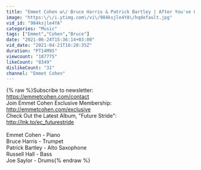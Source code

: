 ```yaml
---
title: "Emmet Cohen w\/ Bruce Harris & Patrick Bartley | After You've Gone"
image: "https:\/\/i.ytimg.com\/vi\/984ksjle4YA\/hqdefault.jpg"
vid_id: "984ksjle4YA"
categories: "Music"
tags: ["Emmet","Cohen","Bruce"]
date: "2021-06-24T15:36:14+03:00"
vid_date: "2021-04-21T16:20:35Z"
duration: "PT14M9S"
viewcount: "187775"
likeCount: "8349"
dislikeCount: "31"
channel: "Emmet Cohen"
---
```

{% raw %}Subscribe to newsletter: <br /><a rel="nofollow" target="blank" href="https://emmetcohen.com/contact">https://emmetcohen.com/contact</a><br />Join Emmet Cohen Exclusive Membership:<br /><a rel="nofollow" target="blank" href="http://emmetcohen.com/exclusive">http://emmetcohen.com/exclusive</a><br />Check Out the Latest Album, &quot;Future Stride&quot;:<br /><a rel="nofollow" target="blank" href="http://lnk.to/ec_futurestride">http://lnk.to/ec_futurestride</a><br /><br />Emmet Cohen - Piano<br />Bruce Harris - Trumpet<br />Patrick Bartley - Alto Saxophone<br />Russell Hall - Bass<br />Joe Saylor - Drums{% endraw %}
